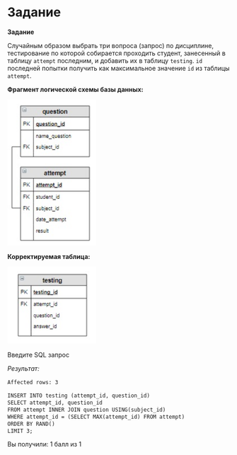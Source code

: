 # Задание

**Задание**

Случайным образом выбрать три вопроса (запрос) по дисциплине, тестирование по которой собирается проходить студент, занесенный в таблицу `attempt` последним, и добавить их в таблицу `testing`. `id` последней попытки получить как максимальное значение `id` из таблицы `attempt`.

**Фрагмент логической схемы базы данных:**

<p float="left">
<img src="cx_4_10.jpg" width="200" />
</p>

**Корректируемая таблица:**

<p float="left">
<img src="cx_4_11.jpg" width="200" />
</p>

Введите SQL запрос

*Результат:*

```mysql
Affected rows: 3
```

```mysql
INSERT INTO testing (attempt_id, question_id)
SELECT attempt_id, question_id
FROM attempt INNER JOIN question USING(subject_id)
WHERE attempt_id = (SELECT MAX(attempt_id) FROM attempt)
ORDER BY RAND()
LIMIT 3;
```

Вы получили: 1 балл из 1
